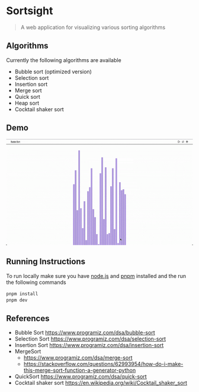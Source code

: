 # Sortsight

> A web application for visualizing various sorting algorithms

## Algorithms

Currently the following algorithms are available

- Bubble sort (optimized version)
- Selection sort
- Insertion sort
- Merge sort
- Quick sort
- Heap sort
- Cocktail shaker sort

## Demo
![application demo](./clippings/demo.gif)

## Running Instructions

To run locally make sure you have [node.js](https://nodejs.org/en) and [pnpm](https://pnpm.io/) installed and the run the following commands

```sh
pnpm install
pnpm dev
```

## References

- Bubble Sort https://www.programiz.com/dsa/bubble-sort
- Selection Sort https://www.programiz.com/dsa/selection-sort
- Insertion Sort https://www.programiz.com/dsa/insertion-sort
- MergeSort
  - https://www.programiz.com/dsa/merge-sort
  - https://stackoverflow.com/questions/62993954/how-do-i-make-this-merge-sort-function-a-generator-python
- QuickSort https://www.programiz.com/dsa/quick-sort
- Cocktail shaker sort https://en.wikipedia.org/wiki/Cocktail_shaker_sort
